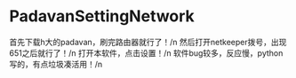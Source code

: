 # PadavanSettingNetwork
首先下载h大的padavan，刷完路由器就行了！/n
然后打开netkeeper拨号，出现651之后就行了！/n
打开本软件，点击设置！/n
软件bug较多，反应慢，python写的，有点垃圾凑活用！/n
